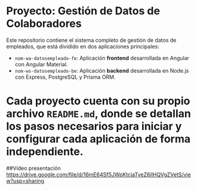 # Proyecto: Gestión de Datos de Colaboradores

Este repositorio contiene el sistema completo de gestión de datos de empleados, que está dividido en dos aplicaciones principales:

- `nom-wa-datosempleado-fe`: Aplicación **frontend** desarrollada en Angular con Angular Material.
- `nom-ws-datosempleado-be`: Aplicación **backend** desarrollada en Node.js con Express, PostgreSQL y Prisma ORM.

# Cada proyecto cuenta con su propio archivo `README.md`, donde se detallan los pasos necesarios para iniciar y configurar cada aplicación de forma independiente.

##Video presentación
https://drive.google.com/file/d/16mE64Sf5JWpKtcjaTyeZ6iIHQVgZVetS/view?usp=sharing

